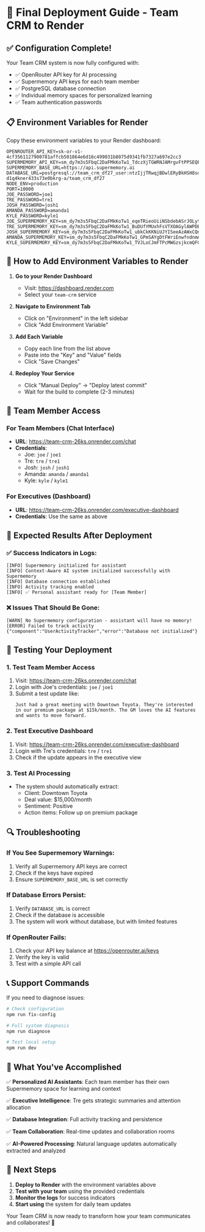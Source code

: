 # 🚀 Final Deployment Guide - Team CRM to Render

## ✅ Configuration Complete!

Your Team CRM system is now fully configured with:
- ✅ OpenRouter API key for AI processing
- ✅ Supermemory API keys for each team member
- ✅ PostgreSQL database connection
- ✅ Individual memory spaces for personalized learning
- ✅ Team authentication passwords

## 📋 Environment Variables for Render

Copy these environment variables to your Render dashboard:

```
OPENROUTER_API_KEY=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
SUPERMEMORY_API_KEY=sm_dy7m3s5FbqC2DaFMkKoTw1_TdczXjTGWRNJAMrgvFtPPSEQFDDBKfVNNMQeAExXUgYTHANSyeNfXgCKOuuweESz
SUPERMEMORY_BASE_URL=https://api.supermemory.ai
DATABASE_URL=postgresql://team_crm_df27_user:ntzIjjTRwqjBDwlERyBkHSH8sdY0upm9@dpg-d1q4kner433s73e0bkrg-a/team_crm_df27
NODE_ENV=production
PORT=10000
JOE_PASSWORD=joe1
TRE_PASSWORD=tre1
JOSH_PASSWORD=josh1
AMANDA_PASSWORD=amanda1
KYLE_PASSWORD=kyle1
JOE_SUPERMEMORY_KEY=sm_dy7m3s5FbqC2DaFMkKoTw1_eqeTRieoUiiNSbdebASrJOLytIDibiINzceXWkPkMzNTiNpQzIYbgadhSKnHTyty
TRE_SUPERMEMORY_KEY=sm_dy7m3s5FbqC2DaFMkKoTw1_BuDUfYMUxhFsVTXOAGylAWPDEIHEjBZCtXLjeYCjSHtPigMKaiRFfSBypZSpQiki
JOSH_SUPERMEMORY_KEY=sm_dy7m3s5FbqC2DaFMkKoTw1_ubkCkKKNiUJYISeeAzAWxCQnkwwcmNdXSOQPVjcLLUxIjDYVZfBFVTGqiAMNTsJq
AMANDA_SUPERMEMORY_KEY=sm_dy7m3s5FbqC2DaFMkKoTw1_GPmSAYgDtFWriEnwfndnmAXGJnkvrfUTHrnbOHTavUYRsZgbAblisfikmUAwrjhs
KYLE_SUPERMEMORY_KEY=sm_dy7m3s5FbqC2DaFMkKoTw1_TVJLoCJmFTPcMWGzsjkcmQFCqUPiWjvmMlJIbfCewaQHReUcuQwcxWNCzUvmaOcG
```

## 🔧 How to Add Environment Variables to Render

1. **Go to your Render Dashboard**
   - Visit: https://dashboard.render.com
   - Select your `team-crm` service

2. **Navigate to Environment Tab**
   - Click on "Environment" in the left sidebar
   - Click "Add Environment Variable"

3. **Add Each Variable**
   - Copy each line from the list above
   - Paste into the "Key" and "Value" fields
   - Click "Save Changes"

4. **Redeploy Your Service**
   - Click "Manual Deploy" → "Deploy latest commit"
   - Wait for the build to complete (2-3 minutes)

## 👥 Team Member Access

### For Team Members (Chat Interface)
- **URL**: https://team-crm-26ks.onrender.com/chat
- **Credentials**:
  - Joe: `joe` / `joe1`
  - Tre: `tre` / `tre1`
  - Josh: `josh` / `josh1`
  - Amanda: `amanda` / `amanda1`
  - Kyle: `kyle` / `kyle1`

### For Executives (Dashboard)
- **URL**: https://team-crm-26ks.onrender.com/executive-dashboard
- **Credentials**: Use the same as above

## 🎯 Expected Results After Deployment

### ✅ Success Indicators in Logs:
```
[INFO] Supermemory initialized for assistant
[INFO] Context-Aware AI system initialized successfully with Supermemory
[INFO] Database connection established
[INFO] Activity tracking enabled
[INFO] ✅ Personal assistant ready for [Team Member]
```

### ❌ Issues That Should Be Gone:
```
[WARN] No Supermemory configuration - assistant will have no memory!
[ERROR] Failed to track activity {"component":"UserActivityTracker","error":"Database not initialized"}
```

## 🧪 Testing Your Deployment

### 1. Test Team Member Access
1. Visit: https://team-crm-26ks.onrender.com/chat
2. Login with Joe's credentials: `joe` / `joe1`
3. Submit a test update like:
   ```
   Just had a great meeting with Downtown Toyota. They're interested in our premium package at $15k/month. The GM loves the AI features and wants to move forward.
   ```

### 2. Test Executive Dashboard
1. Visit: https://team-crm-26ks.onrender.com/executive-dashboard
2. Login with Tre's credentials: `tre` / `tre1`
3. Check if the update appears in the executive view

### 3. Test AI Processing
- The system should automatically extract:
  - Client: Downtown Toyota
  - Deal value: $15,000/month
  - Sentiment: Positive
  - Action items: Follow up on premium package

## 🔍 Troubleshooting

### If You See Supermemory Warnings:
1. Verify all Supermemory API keys are correct
2. Check if the keys have expired
3. Ensure `SUPERMEMORY_BASE_URL` is set correctly

### If Database Errors Persist:
1. Verify `DATABASE_URL` is correct
2. Check if the database is accessible
3. The system will work without database, but with limited features

### If OpenRouter Fails:
1. Check your API key balance at https://openrouter.ai/keys
2. Verify the key is valid
3. Test with a simple API call

## 📞 Support Commands

If you need to diagnose issues:

```bash
# Check configuration
npm run fix-config

# Full system diagnosis
npm run diagnose

# Test local setup
npm run dev
```

## 🎉 What You've Accomplished

✅ **Personalized AI Assistants**: Each team member has their own Supermemory space for learning and context

✅ **Executive Intelligence**: Tre gets strategic summaries and attention allocation

✅ **Database Integration**: Full activity tracking and persistence

✅ **Team Collaboration**: Real-time updates and collaboration rooms

✅ **AI-Powered Processing**: Natural language updates automatically extracted and analyzed

## 🚀 Next Steps

1. **Deploy to Render** with the environment variables above
2. **Test with your team** using the provided credentials
3. **Monitor the logs** for success indicators
4. **Start using** the system for daily team updates

Your Team CRM is now ready to transform how your team communicates and collaborates! 🎯 